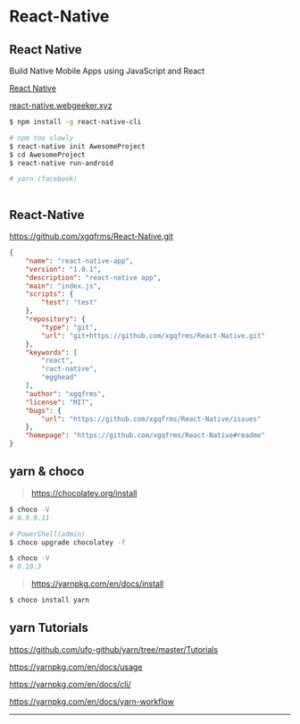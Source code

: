 # React-Native


## React Native

Build Native Mobile Apps using JavaScript and React

[React Native](https://facebook.github.io/react-native/)


[react-native.webgeeker.xyz](http://react-native.webgeeker.xyz/docs/getting-started.html)


```sh
$ npm install -g react-native-cli

# npm too slowly
$ react-native init AwesomeProject 
$ cd AwesomeProject
$ react-native run-android

# yarn (facebook)



``` 

## React-Native

https://github.com/xgqfrms/React-Native.git

```json
{
    "name": "react-native-app",
    "version": "1.0.1",
    "description": "react-native app",
    "main": "index.js",
    "scripts": {
        "test": "test"
    },
    "repository": {
        "type": "git",
        "url": "git+https://github.com/xgqfrms/React-Native.git"
    },
    "keywords": [
        "react",
        "ract-native",
        "egghead"
    ],
    "author": "xgqfrms",
    "license": "MIT",
    "bugs": {
        "url": "https://github.com/xgqfrms/React-Native/issues"
    },
    "homepage": "https://github.com/xgqfrms/React-Native#readme"
}
``` 


## yarn & choco

> https://chocolatey.org/install

```sh
$ choco -V
# 0.9.9.11

# PowerShell(admin)
$ choco upgrade chocolatey -f

$ choco -V
# 0.10.3
``` 

> https://yarnpkg.com/en/docs/install

```sh
$ choco install yarn
``` 

## yarn Tutorials

https://github.com/ufo-github/yarn/tree/master/Tutorials

https://yarnpkg.com/en/docs/usage

https://yarnpkg.com/en/docs/cli/

https://yarnpkg.com/en/docs/yarn-workflow


************************************************************************************